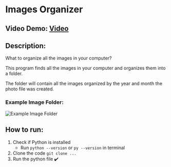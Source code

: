 # Images Organizer
## Video Demo:  [Video](URL)
## Description:
What to organize all the images in your computer?

This program finds all the images in your computer and organizes them into a folder.

The folder will contain all the images organized by the year and month the photo file was created.

### **Example Image Folder:**
![Example Image Folder](https://github.com/nipunbatra8/CS50-Project/blob/main/Example%20Folder.png)

## How to run:

1. Check if Python is installed
   - Run `python --version` or `py --version` in terminal
2. Clone the code `git clone ...`
3. Run the python file :heavy_check_mark:
